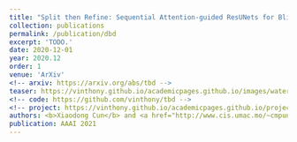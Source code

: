 ```yaml
---
title: "Split then Refine: Sequential Attention-guided ResUNets for Blind Single Image Visible Watermark Removal"
collection: publications
permalink: /publication/dbd
excerpt: 'TODO.'
date: 2020-12-01
year: 2020.12
order: 1
venue: 'ArXiv'
<!-- arxiv: https://arxiv.org/abs/tbd -->
teaser: https://vinthony.github.io/academicpages.github.io/images/watermark.gif
<!-- code: https://github.com/vinthony/tbd -->
<!-- project: https://vinthony.github.io/academicpages.github.io/projects/tbd -->
authors: <b>Xiaodong Cun</b> and <a href="http://www.cis.umac.mo/~cmpun/">Chi-Man Pun</a>
publication: AAAI 2021
---
```

